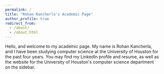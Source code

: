 ```yaml
---
permalink: /
title: "Rohan Kancherla's Academic Page"
author_profile: true
redirect_from: 
  - /about/
  - /about.html
---
```


Hello, and welcome to my academic page. My name is Rohan Kancherla, and I have been studying computer science at the University of Houston for the past four years. You may find my LinkedIn profile and resume, as well as the website for the University of Houston's computer science department on the sidebar.
